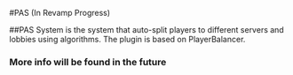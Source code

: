 #PAS (In Revamp Progress)

##PAS System is the system that auto-split players to different servers and lobbies using algorithms. The plugin is based on PlayerBalancer.

### More info will be found in the future